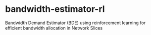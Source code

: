 # bandwidth-estimator-rl
Bandwidth Demand Estimator (BDE) using reinforcement learning for efficient bandwidth allocation in Network Slices
